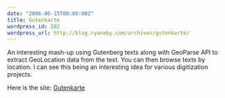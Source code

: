 ```yaml
---
date: "2006-06-15T00:00:00Z"
title: Gutenkarte
wordpress_id: 282
wordpress_url: http://blog.ryaneby.com/archives/gutenkarte/
---
```

An interesting mash-up using Gutenberg texts along with GeoParse API to extract GeoLocation data from the text. You can then browse texts by location. I can see this being an interesting idea for various digitization projects.

Here is the site: <a href="http://gutenkarte.org/">Gutenkarte</a>
